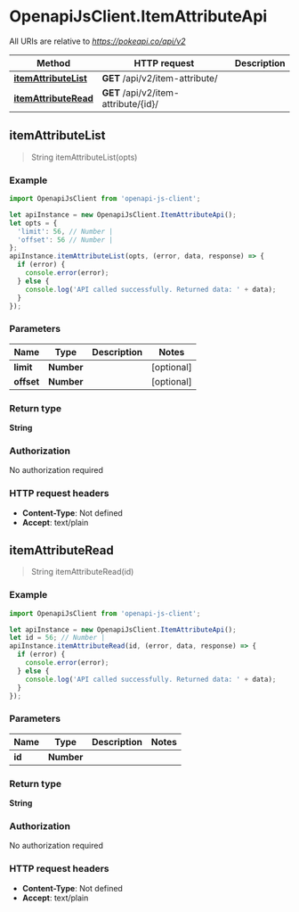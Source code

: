 # OpenapiJsClient.ItemAttributeApi

All URIs are relative to *https://pokeapi.co/api/v2*

Method | HTTP request | Description
------------- | ------------- | -------------
[**itemAttributeList**](ItemAttributeApi.md#itemAttributeList) | **GET** /api/v2/item-attribute/ | 
[**itemAttributeRead**](ItemAttributeApi.md#itemAttributeRead) | **GET** /api/v2/item-attribute/{id}/ | 



## itemAttributeList

> String itemAttributeList(opts)



### Example

```javascript
import OpenapiJsClient from 'openapi-js-client';

let apiInstance = new OpenapiJsClient.ItemAttributeApi();
let opts = {
  'limit': 56, // Number | 
  'offset': 56 // Number | 
};
apiInstance.itemAttributeList(opts, (error, data, response) => {
  if (error) {
    console.error(error);
  } else {
    console.log('API called successfully. Returned data: ' + data);
  }
});
```

### Parameters


Name | Type | Description  | Notes
------------- | ------------- | ------------- | -------------
 **limit** | **Number**|  | [optional] 
 **offset** | **Number**|  | [optional] 

### Return type

**String**

### Authorization

No authorization required

### HTTP request headers

- **Content-Type**: Not defined
- **Accept**: text/plain


## itemAttributeRead

> String itemAttributeRead(id)



### Example

```javascript
import OpenapiJsClient from 'openapi-js-client';

let apiInstance = new OpenapiJsClient.ItemAttributeApi();
let id = 56; // Number | 
apiInstance.itemAttributeRead(id, (error, data, response) => {
  if (error) {
    console.error(error);
  } else {
    console.log('API called successfully. Returned data: ' + data);
  }
});
```

### Parameters


Name | Type | Description  | Notes
------------- | ------------- | ------------- | -------------
 **id** | **Number**|  | 

### Return type

**String**

### Authorization

No authorization required

### HTTP request headers

- **Content-Type**: Not defined
- **Accept**: text/plain

